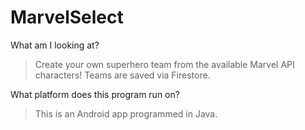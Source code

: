 # MarvelSelect
What am I looking at?
> Create your own superhero team from the available Marvel API characters! Teams are saved via Firestore.

What platform does this program run on?
> This is an Android app programmed in Java.
